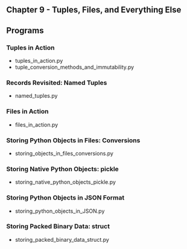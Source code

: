 ## Chapter 9 - Tuples, Files, and Everything Else

## Programs

### Tuples in Action
* tuples\_in\_action.py
* tuple\_conversion\_methods\_and\_immutability.py

### Records Revisited: Named Tuples
* named\_tuples.py

### Files in Action
* files\_in\_action.py

### Storing Python Objects in Files: Conversions
* storing\_objects\_in\_files\_conversions.py

### Storing Native Python Objects: pickle
* storing\_native\_python\_objects\_pickle.py

### Storing Python Objects in JSON Format
* storing\_python\_objects\_in\_JSON.py

### Storing Packed Binary Data: struct
* storing\_packed\_binary\_data\_struct.py

